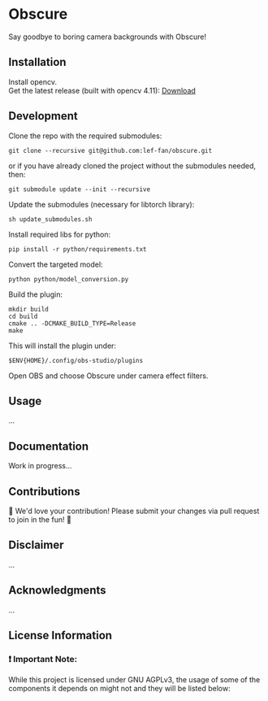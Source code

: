# Obscure
Say goodbye to boring camera backgrounds with Obscure!

## Installation
Install opencv. \
Get the latest release (built with opencv 4.11): [Download](https://github.com/lef-fan/obscure/releases/latest)

## Development
Clone the repo with the required submodules:
```
git clone --recursive git@github.com:lef-fan/obscure.git
```
or if you have already cloned the project without the submodules needed, then:
```
git submodule update --init --recursive
```
Update the submodules (necessary for libtorch library):
```
sh update_submodules.sh
```
Install required libs for python:
```
pip install -r python/requirements.txt
```
Convert the targeted model:
```
python python/model_conversion.py
```
Build the plugin:
```
mkdir build
cd build
cmake .. -DCMAKE_BUILD_TYPE=Release
make
```
This will install the plugin under:
```
$ENV{HOME}/.config/obs-studio/plugins
```
Open OBS and choose Obscure under camera effect filters.

## Usage
...

## Documentation
Work in progress...

## Contributions
🌟 We'd love your contribution! Please submit your changes via pull request to join in the fun! 🚀

## Disclaimer
...

## Acknowledgments
...

## License Information

### ❗ Important Note:
While this project is licensed under GNU AGPLv3, the usage of some of the components it depends on might not and they will be listed below: